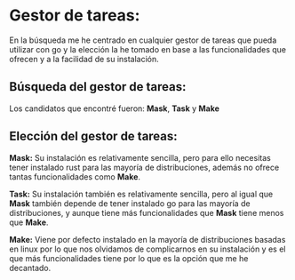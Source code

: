 # Gestor de tareas:    
En la búsqueda me he centrado en cualquier gestor de tareas que pueda utilizar con go y la elección la he tomado en base a las funcionalidades que ofrecen y a la facilidad de su instalación.   

## **Búsqueda del gestor de tareas:**   
Los candidatos que encontré fueron: **Mask**, **Task** y **Make**   

## **Elección del gestor de tareas:**   
**Mask:** Su instalación es relativamente sencilla, pero para ello necesitas tener instalado rust para las mayoría de distribuciones, además no ofrece tantas funcionalidades como **Make**.    

**Task:** Su instalación también es relativamente sencilla, pero al igual que **Mask** también depende de tener instalado go para las mayoría de distribuciones, y aunque tiene más funcionalidades que **Mask** tiene menos que **Make**.    

**Make:** Viene por defecto instalado en la mayoría de distribuciones basadas en linux por lo que nos olvidamos de complicarnos en su instalación y es el que más funcionalidades tiene por lo que es la opción que me he decantado.
